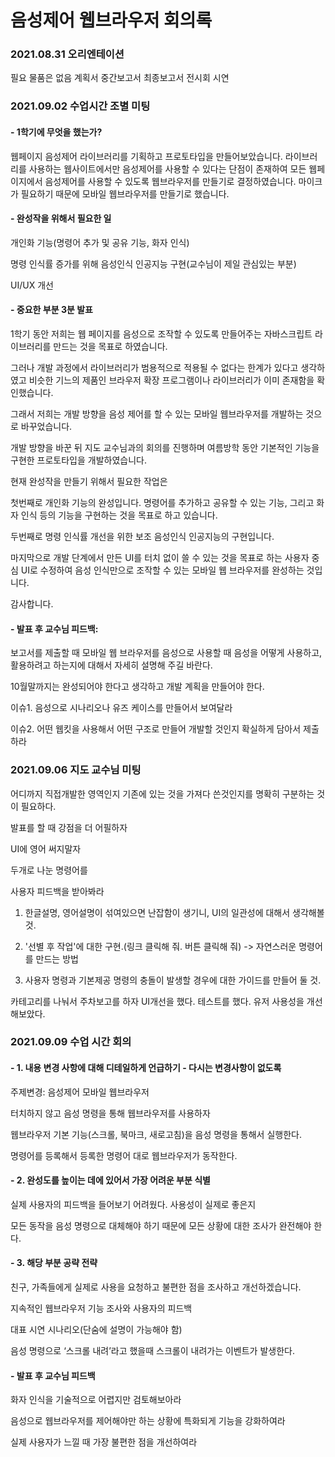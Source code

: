 # 음성제어 웹브라우저 회의록

### 2021.08.31 오리엔테이션

필요 물품은 없음 
계획서 
중간보고서 
최종보고서 
전시회 
시연 

### 2021.09.02 수업시간 조별 미팅

#### - 1학기에 무엇을 했는가?

웹페이지 음성제어 라이브러리를 기획하고 프로토타입을 만들어보았습니다. 라이브러리를 사용하는 웹사이트에서만 음성제어를 사용할 수 있다는 단점이 존재하여 모든 웹페이지에서 음성제어를 사용할 수 있도록 웹브라우저를 만들기로 결정하였습니다. 마이크가 필요하기 때문에 모바일 웹브라우저를 만들기로 했습니다. 

#### - 완성작을 위해서 필요한 일

개인화 기능(명령어 추가 및 공유 기능, 화자 인식) 

명령 인식률 증가를 위해 음성인식 인공지능 구현(교수님이 제일 관심있는 부분) 

UI/UX 개선 

#### - 중요한 부분 3분 발표

1학기 동안 저희는 웹 페이지를 음성으로 조작할 수 있도록 만들어주는 자바스크립트 라이브러리를 만드는 것을 목표로 하였습니다. 

그러나 개발 과정에서 라이브러리가 범용적으로 적용될 수 없다는 한계가 있다고 생각하였고 비슷한 기느의 제품인 브라우저 확장 프로그램이나 라이브러리가 이미 존재함을 확인했습니다. 

그래서 저희는 개발 방향을 음성 제어를 할 수 있는 모바일 웹브라우저를 개발하는 것으로 바꾸었습니다. 

개발 방향을 바꾼 뒤 지도 교수님과의 회의를 진행하며 여름방학 동안 기본적인 기능을 구현한 프로토타입을 개발하였습니다. 

현재 완성작을 만들기 위해서 필요한 작업은 

첫번째로 개인화 기능의 완성입니다. 명령어를 추가하고 공유할 수 있는 기능, 그리고 화자 인식 등의 기능을 구현하는 것을 목표로 하고 있습니다. 

두번째로 명령 인식률 개선을 위한 보조 음성인식 인공지능의 구현입니다. 

마지막으로 개발 단계에서 만든 UI를 터치 없이 쓸 수 있는 것을 목표로 하는 사용자 중심 UI로 수정하여 음성 인식만으로 조작할 수 있는 모바일 웹 브라우저를 완성하는 것입니다. 

감사합니다. 

 

#### - 발표 후 교수님 피드백:

보고서를 제출할 때 모바일 웹 브라우저를 음성으로 사용할 때 음성을 어떻게 사용하고, 활용하려고 하는지에 대해서 자세히 설명해 주길 바란다. 

10월말까지는 완성되어야 한다고 생각하고 개발 계획을 만들어야 한다. 

이슈1. 음성으로 시나리오나 유즈 케이스를 만들어서 보여달라 

이슈2. 어떤 웹킷을 사용해서 어떤 구조로 만들어 개발할 것인지 확실하게 담아서 제출하라 


### 2021.09.06 지도 교수님 미팅

어디까지 직접개발한 영역인지 기존에 있는 것을 가져다 쓴것인지를 명확히 구분하는 것이 필요하다.  

발표를 할 때 강점을 더 어필하자 

UI에 영어 써지말자 

두개로 나눈 명령어를  

사용자 피드백을 받아봐라 

1. 한글설명, 영어설명이 섞여있으면 난잡함이 생기니, UI의 일관성에 대해서 생각해볼 것. 

2. '선별 후 작업'에 대한 구현.(링크 클릭해 줘. 버튼 클릭해 줘) -> 자연스러운 명령어를 만드는 방법 

3. 사용자 명령과 기본제공 명령의 충돌이 발생할 경우에 대한 가이드를 만들어 둘 것. 

 

 

카테고리를 나눠서 주차보고를 하자 UI개선을 했다. 테스트를 했다. 유저 사용성을 개선해보았다. 

 

### 2021.09.09 수업 시간 회의

#### - 1. 내용 변경 사항에 대해 디테일하게 언급하기 - 다시는 변경사항이 없도록

 주제변경: 음성제어 모바일 웹브라우저 

 터치하지 않고 음성 명령을 통해 웹브라우저를 사용하자 

 웹브라우저 기본 기능(스크롤, 북마크, 새로고침)을 음성 명령을 통해서 실행한다. 

 명령어를 등록해서 등록한 명령어 대로 웹브라우저가 동작한다. 

#### - 2. 완성도를 높이는 데에 있어서 가장 어려운 부분 식별

 실제 사용자의 피드백을 들어보기 어려웠다. 사용성이 실제로 좋은지 

 모든 동작을 음성 명령으로 대체해야 하기 때문에 모든 상황에 대한 조사가 완전해야 한다. 

#### - 3. 해당 부분 공략 전략

 친구, 가족들에게 실제로 사용을 요청하고 불편한 점을 조사하고 개선하겠습니다. 

 지속적인 웹브라우저 기능 조사와 사용자의 피드백 

대표 시연 시나리오(단숨에 설명이 가능해야 함) 

 음성 명령으로 ‘스크롤 내려’라고 했을때 스크롤이 내려가는 이벤트가 발생한다. 

 

#### - 발표 후 교수님 피드백

화자 인식을 기술적으로 어렵지만 검토해보아라 

음성으로 웹브라우저를 제어해야만 하는 상황에 특화되게 기능을 강화하여라 

실제 사용자가 느낄 때 가장 불편한 점을 개선하여라 
